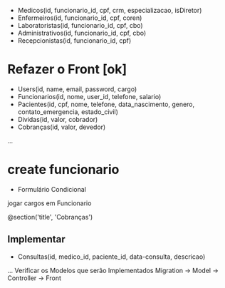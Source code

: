 * Medicos(id, funcionario_id, cpf, crm, especializacao, isDiretor)
* Enfermeiros(id, funcionario_id, cpf, coren)
* Laboratoristas(id, funcionario_id, cpf, cbo)
* Administrativos(id, funcionario_id, cpf, cbo)
* Recepcionistas(id, funcionario_id, cpf)

# Refazer o Front [ok]
 * Users(id, name, email, password, cargo)
 * Funcionarios(id, nome, user_id, telefone, salario)
 * Pacientes(id, cpf, nome, telefone, data_nascimento, genero, contato_emergencia, estado_civil) 
 * Dividas(id, valor, cobrador)
 * Cobranças(id, valor, devedor)

...

# create funcionario
* Formulário Condicional

jogar cargos em Funcionario

@section('title', 'Cobranças')

## Implementar
* Consultas(id, medico_id, paciente_id, data-consulta, descricao)

... 
Verificar os Modelos que serão Implementados
Migration -> Model -> Controller -> Front

